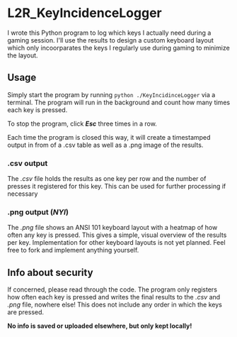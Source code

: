 # L2R_KeyIncidenceLogger
I wrote this Python program to log which keys I actually need during a gaming session. I'll use the results to design a custom keyboard layout which only incoorparates the keys I regularly use during gaming to minimize the layout.

## Usage
Simply start the program by running ```python ./KeyIncidinceLogger``` via a terminal. The program will run in the background and count how many times each key is pressed.

To stop the program, click ***Esc*** three times in a row.

Each time the program is closed this way, it will create a timestamped output in from of a .csv table as well as a .png image of the results.

### .csv output
The *.csv* file holds the results as one key per row and the number of presses it registered for this key. This can be used for further processing if necessary

### .png output (*NYI*)
The *.png* file shows an ANSI 101 keyboard layout with a heatmap of how often any key is pressed. This gives a simple, visual overview of the results per key. Implementation for other keyboard layouts is not yet planned. Feel free to fork and implement anything yourself.

## Info about security
If concerned, please read through the code. The program only registers how often each key is pressed and writes the final results to the *.csv* and *.png* file, nowhere else! This does not include any order in which the keys are pressed.

**No info is saved or uploaded elsewhere, but only kept locally!**